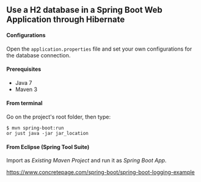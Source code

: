 ## Use a H2 database in a Spring Boot Web Application through Hibernate

#### Configurations

Open the `application.properties` file and set your own configurations for the
database connection.

#### Prerequisites

- Java 7
- Maven 3

#### From terminal

Go on the project's root folder, then type:

    $ mvn spring-boot:run
    or just java -jar jar_location

#### From Eclipse (Spring Tool Suite)

Import as *Existing Maven Project* and run it as *Spring Boot App*.



https://www.concretepage.com/spring-boot/spring-boot-logging-example
